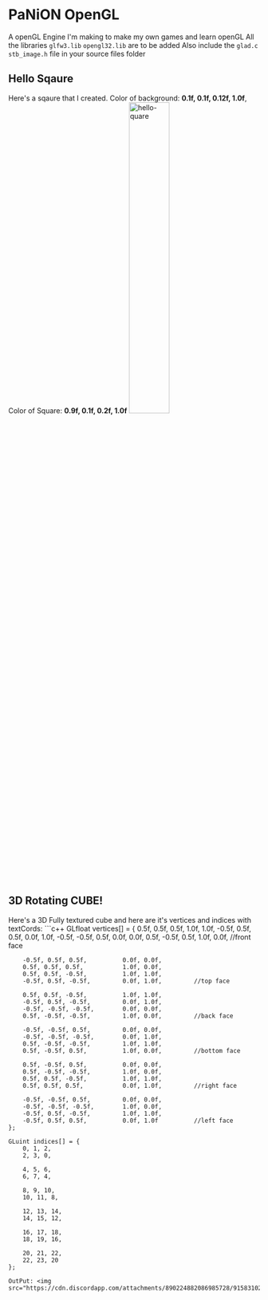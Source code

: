 # PaNiON OpenGL 
A openGL Engine I'm making to make my own games and learn openGL
All the libraries `glfw3.lib` `opengl32.lib` are to be added
Also include the `glad.c` `stb_image.h` file in your source files folder

<h2>Hello Sqaure</h2>
Here's a sqaure that I created. 
Color of background: <b>0.1f, 0.1f, 0.12f, 1.0f</b>, 
Color of Square: <b>0.9f, 0.1f, 0.2f, 1.0f</b>
<img style="width: 40%;" src="https://cdn.discordapp.com/attachments/890224882086985728/915594323419086908/unknown.png" alt="hello-quare"></img>


<h2>3D Rotating CUBE!</h2>
Here's a 3D Fully textured cube
and here are it's vertices and indices with textCords:
```c++
	GLfloat vertices[] = {
		0.5f, 0.5f, 0.5f,			1.0f, 1.0f,
		-0.5f, 0.5f, 0.5f,			0.0f, 1.0f,
		-0.5f, -0.5f, 0.5f,			0.0f, 0.0f,
		0.5f, -0.5f, 0.5f,			1.0f, 0.0f,			//front face

		-0.5f, 0.5f, 0.5f,			0.0f, 0.0f,
		0.5f, 0.5f, 0.5f,			1.0f, 0.0f,
		0.5f, 0.5f, -0.5f,			1.0f, 1.0f,
		-0.5f, 0.5f, -0.5f,			0.0f, 1.0f,			//top face

		0.5f, 0.5f, -0.5f,			1.0f, 1.0f,
		-0.5f, 0.5f, -0.5f,			0.0f, 1.0f,
		-0.5f, -0.5f, -0.5f,		0.0f, 0.0f,
		0.5f, -0.5f, -0.5f,			1.0f, 0.0f,			//back face

		-0.5f, -0.5f, 0.5f,			0.0f, 0.0f,
		-0.5f, -0.5f, -0.5f,		0.0f, 1.0f,
		0.5f, -0.5f, -0.5f,			1.0f, 1.0f,
		0.5f, -0.5f, 0.5f,			1.0f, 0.0f,			//bottom face	

		0.5f, -0.5f, 0.5f,			0.0f, 0.0f,
		0.5f, -0.5f, -0.5f,			1.0f, 0.0f,
		0.5f, 0.5f, -0.5f,			1.0f, 1.0f,
		0.5f, 0.5f, 0.5f,			0.0f, 1.0f,			//right face

		-0.5f, -0.5f, 0.5f,			0.0f, 0.0f,
		-0.5f, -0.5f, -0.5f,		1.0f, 0.0f,
		-0.5f, 0.5f, -0.5f,			1.0f, 1.0f,
		-0.5f, 0.5f, 0.5f,			0.0f, 1.0f			//left face
	};

	GLuint indices[] = {
		0, 1, 2,
		2, 3, 0,

		4, 5, 6,
		6, 7, 4,

		8, 9, 10,
		10, 11, 8,

		12, 13, 14,
		14, 15, 12,

		16, 17, 18,
		18, 19, 16,

		20, 21, 22,
		22, 23, 20
	};
```
OutPut: <img src="https://cdn.discordapp.com/attachments/890224882086985728/915831022661304360/unknown.png">
